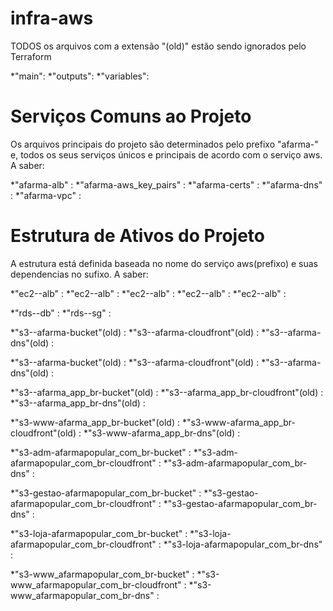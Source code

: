 # infra-aws

TODOS os arquivos com a extensão "(old)" estão sendo ignorados pelo Terraform

*"main": 
*"outputs": 
*"variables": 


# Serviços Comuns ao Projeto

Os arquivos principais do projeto são determinados pelo prefixo "afarma-" e, todos os seus serviços únicos e principais de acordo com o serviço aws. A saber:

*"afarma-alb" :
*"afarma-aws_key_pairs" :
*"afarma-certs" :
*"afarma-dns" :
*"afarma-vpc" :

# Estrutura de Ativos do Projeto

A estrutura está definida baseada no nome do serviço aws(prefixo) e suas dependencias no sufixo. A saber:

*"ec2--alb" :
*"ec2--alb" :
*"ec2--alb" :
*"ec2--alb" :
*"ec2--alb" :

*"rds--db" :
*"rds--sg" :

*"s3--afarma-bucket"(old) :
*"s3--afarma-cloudfront"(old) :
*"s3--afarma-dns"(old) :

*"s3--afarma-bucket"(old) :
*"s3--afarma-cloudfront"(old) :
*"s3--afarma-dns"(old) :

*"s3--afarma_app_br-bucket"(old) :
*"s3--afarma_app_br-cloudfront"(old) :
*"s3--afarma_app_br-dns"(old) :

*"s3-www-afarma_app_br-bucket"(old) :
*"s3-www-afarma_app_br-cloudfront"(old) :
*"s3-www-afarma_app_br-dns"(old) :

*"s3-adm-afarmapopular_com_br-bucket" :
*"s3-adm-afarmapopular_com_br-cloudfront" :
*"s3-adm-afarmapopular_com_br-dns" :

*"s3-gestao-afarmapopular_com_br-bucket" :
*"s3-gestao-afarmapopular_com_br-cloudfront" :
*"s3-gestao-afarmapopular_com_br-dns" :

*"s3-loja-afarmapopular_com_br-bucket" :
*"s3-loja-afarmapopular_com_br-cloudfront" :
*"s3-loja-afarmapopular_com_br-dns" :

*"s3-www_afarmapopular_com_br-bucket" :
*"s3-www_afarmapopular_com_br-cloudfront" :
*"s3-www_afarmapopular_com_br-dns" :